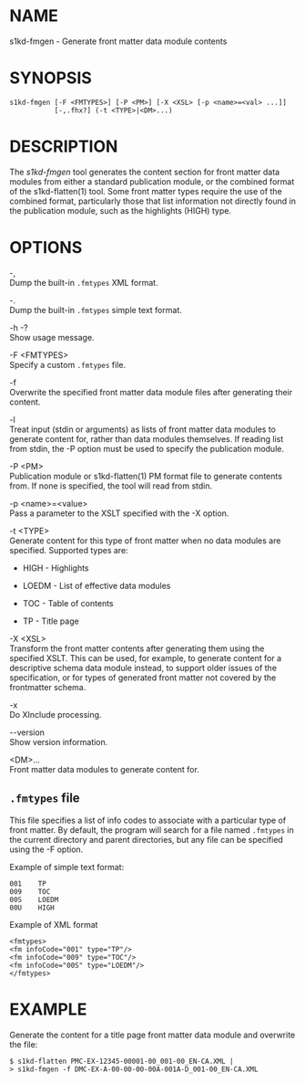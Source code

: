 NAME
====

s1kd-fmgen - Generate front matter data module contents

SYNOPSIS
========

    s1kd-fmgen [-F <FMTYPES>] [-P <PM>] [-X <XSL> [-p <name>=<val> ...]]
               [-,.fhx?] (-t <TYPE>|<DM>...)

DESCRIPTION
===========

The *s1kd-fmgen* tool generates the content section for front matter data modules from either a standard publication module, or the combined format of the s1kd-flatten(1) tool. Some front matter types require the use of the combined format, particularly those that list information not directly found in the publication module, such as the highlights (HIGH) type.

OPTIONS
=======

-,  
Dump the built-in `.fmtypes` XML format.

-.  
Dump the built-in `.fmtypes` simple text format.

-h -?  
Show usage message.

-F &lt;FMTYPES&gt;  
Specify a custom `.fmtypes` file.

-f  
Overwrite the specified front matter data module files after generating their content.

-l  
Treat input (stdin or arguments) as lists of front matter data modules to generate content for, rather than data modules themselves. If reading list from stdin, the -P option must be used to specify the publication module.

-P &lt;PM&gt;  
Publication module or s1kd-flatten(1) PM format file to generate contents from. If none is specified, the tool will read from stdin.

-p &lt;name&gt;=&lt;value&gt;  
Pass a parameter to the XSLT specified with the -X option.

-t &lt;TYPE&gt;  
Generate content for this type of front matter when no data modules are specified. Supported types are:

-   HIGH - Highlights

-   LOEDM - List of effective data modules

-   TOC - Table of contents

-   TP - Title page

-X &lt;XSL&gt;  
Transform the front matter contents after generating them using the specified XSLT. This can be used, for example, to generate content for a descriptive schema data module instead, to support older issues of the specification, or for types of generated front matter not covered by the frontmatter schema.

-x  
Do XInclude processing.

--version  
Show version information.

&lt;DM&gt;...  
Front matter data modules to generate content for.

`.fmtypes` file
---------------

This file specifies a list of info codes to associate with a particular type of front matter. By default, the program will search for a file named `.fmtypes` in the current directory and parent directories, but any file can be specified using the -F option.

Example of simple text format:

    001    TP
    009    TOC
    00S    LOEDM
    00U    HIGH

Example of XML format

    <fmtypes>
    <fm infoCode="001" type="TP"/>
    <fm infoCode="009" type="TOC"/>
    <fm infoCode="00S" type="LOEDM"/>
    </fmtypes>

EXAMPLE
=======

Generate the content for a title page front matter data module and overwrite the file:

    $ s1kd-flatten PMC-EX-12345-00001-00_001-00_EN-CA.XML |
    > s1kd-fmgen -f DMC-EX-A-00-00-00-00A-001A-D_001-00_EN-CA.XML
